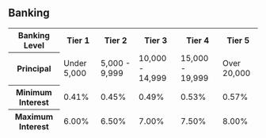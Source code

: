 ## Banking

<table>
                    <thead>
                        <tr>
                            <th scope="row">Banking Level</th>
                            <th scope="col" colspan="2">Tier 1</th>
                            <th scope="col" colspan="2">Tier 2</th>
                            <th scope="col" colspan="2">Tier 3</th>
                            <th scope="col" colspan="2">Tier 4</th>
                            <th scope="col" colspan="2">Tier 5</th>
                        </tr>
                        <tr>
                            <th scope="row">Principal</th>
                            <td colspan="2">Under 5,000</td>
                            <td colspan="2">5,000 - 9,999</td>
                            <td colspan="2">10,000 - 14,999</td>
                            <td colspan="2">15,000 - 19,999</td>
                            <td colspan="2">Over 20,000</td>
                        </tr>
                        <tr>
                            <th scope="row">Minimum Interest</th>
                            <td colspan="2">0.41%</td>
                            <td colspan="2">0.45%</td>
                            <td colspan="2">0.49%</td>
                            <td colspan="2">0.53%</td>
                            <td colspan="2">0.57%</td>
                        </tr>
                        <tr>
                            <th scope="row">Maximum Interest</th>
                            <td colspan="2">6.00%</td>
                            <td colspan="2">6.50%</td>
                            <td colspan="2">7.00%</td>
                            <td colspan="2">7.50%</td>
                            <td colspan="2">8.00%</td>
                        </tr>
                    </thead>
                    <tbody></tbody>
                </table>
